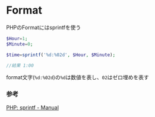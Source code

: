 # Format

PHPのFormatにはsprintfを使う

```php
$Hour=1;
$Minute=0;

$time=sprintf('%d:%02d', $Hour, $Minute);

//結果 1:00
```

format文字(`%d:%02d`)の`%d`は数値を表し、`02`はゼロ埋めを表す


### 参考

[PHP: sprintf \- Manual](https://www.php.net/manual/ja/function.sprintf.php)
